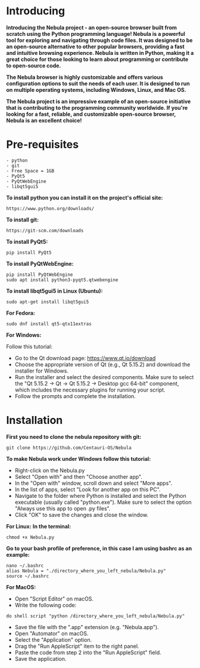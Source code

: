 # Introducing
**Introducing the Nebula project - an open-source browser built from scratch using the Python programming language!
Nebula is a powerful tool for exploring and navigating through code files. It was designed to be an open-source alternative to other popular browsers, providing a fast and intuitive browsing experience. Nebula is written in Python, making it a great choice for those looking to learn about programming or contribute to open-source code.**

**The Nebula browser is highly customizable and offers various configuration options to suit the needs of each user. It is designed to run on multiple operating systems, including Windows, Linux, and Mac OS.**

**The Nebula project is an impressive example of an open-source initiative that is contributing to the programming community worldwide. If you're looking for a fast, reliable, and customizable open-source browser, Nebula is an excellent choice!**
#
# Pre-requisites
```
- python
- git
- Free Space = 1GB
- PyQt5
- PyQtWebEngine
- libqt5gui5
```
**To install python you can install it on the project's official site:**
```
https://www.python.org/downloads/
```
**To install git:**
```
https://git-scm.com/downloads
```
**To install PyQt5:**
```
pip install PyQt5
```
**To install PyQtWebEngine:**
```
pip install PyQtWebEngine
sudo apt install python3-pyqt5.qtwebengine
```
**To install libqt5gui5 in Linux (Ubuntu):**
```
sudo apt-get install libqt5gui5
```
**For Fedora:**
```
sudo dnf install qt5-qtx11extras
```
**For Windows:**

Follow this tutorial:
* Go to the Qt download page: https://www.qt.io/download
* Choose the appropriate version of Qt (e.g., Qt 5.15.2) and download the installer for Windows.
* Run the installer and select the desired components. Make sure to select the "Qt 5.15.2 -> Qt -> Qt 5.15.2 -> Desktop gcc 64-bit" component, which includes the necessary plugins for running your script.
* Follow the prompts and complete the installation.
# Installation
**First you need to clone the nebula repository with git:**
```
git clone https://github.com/Centauri-OS/Nebula
```
**To make Nebula work under Windows follow this tutorial:**
* Right-click on the Nebula.py
* Select "Open with" and then "Choose another app".
* In the "Open with" window, scroll down and select "More apps".
* In the list of apps, select "Look for another app on this PC".
* Navigate to the folder where Python is installed and select the Python executable (usually called "python.exe"). Make sure to select the option "Always use this app to open .py files".
* Click "OK" to save the changes and close the window.

**For Linux:**
**In the terminal:**
```
chmod +x Nebula.py
```
**Go to your bash profile of preference, in this case I am using bashrc as an example:**
```
nano ~/.bashrc
alias Nebula = "./directory_where_you_left_nebula/Nebula.py"
source ~/.bashrc
```
**For MacOS:**
* Open "Script Editor" on macOS.
* Write the following code:
```
do shell script "python /directory_where_you_left_nebula/Nebula.py"
```
* Save the file with the ".app" extension (e.g. "Nebula.app").
* Open "Automator" on macOS.
* Select the "Application" option.
* Drag the "Run AppleScript" item to the right panel.
* Paste the code from step 2 into the "Run AppleScript" field.
* Save the application.
